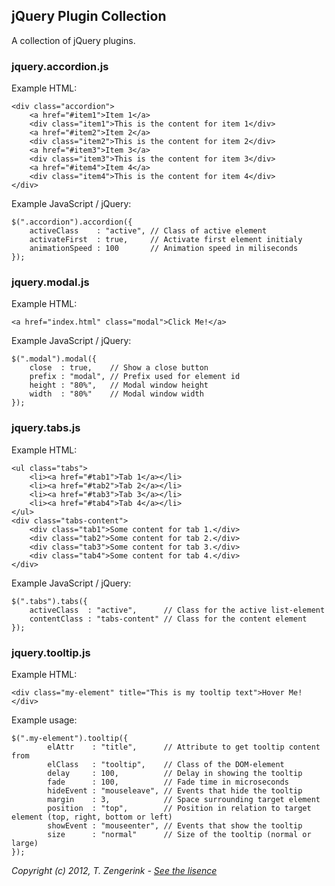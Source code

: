 jQuery Plugin Collection
------------------------

A collection of jQuery plugins.

### jquery.accordion.js

Example HTML:

	<div class="accordion">
		<a href="#item1">Item 1</a>
		<div class="item1">This is the content for item 1</div>
		<a href="#item2">Item 2</a>
		<div class="item2">This is the content for item 2</div>
		<a href="#item3">Item 3</a>
		<div class="item3">This is the content for item 3</div>
		<a href="#item4">Item 4</a>
		<div class="item4">This is the content for item 4</div>
	</div>

Example JavaScript / jQuery:

	$(".accordion").accordion({
		activeClass    : "active", // Class of active element
		activateFirst  : true,     // Activate first element initialy
		animationSpeed : 100       // Animation speed in miliseconds
	});

### jquery.modal.js

Example HTML:

    <a href="index.html" class="modal">Click Me!</a>

Example JavaScript / jQuery:

    $(".modal").modal({
        close  : true,    // Show a close button
        prefix : "modal", // Prefix used for element id
        height : "80%",   // Modal window height
        width  : "80%"    // Modal window width
    });

### jquery.tabs.js

Example HTML:

	<ul class="tabs">
		<li><a href="#tab1">Tab 1</a></li>
		<li><a href="#tab2">Tab 2</a></li>
		<li><a href="#tab3">Tab 3</a></li>
		<li><a href="#tab4">Tab 4</a></li>
	</ul>
	<div class="tabs-content">
		<div class="tab1">Some content for tab 1.</div>
		<div class="tab2">Some content for tab 2.</div>
		<div class="tab3">Some content for tab 3.</div>
		<div class="tab4">Some content for tab 4.</div>
	</div>

Example JavaScript / jQuery:

	$(".tabs").tabs({
		activeClass  : "active",      // Class for the active list-element
		contentClass : "tabs-content" // Class for the content element
	});

### jquery.tooltip.js

Example HTML:

	<div class="my-element" title="This is my tooltip text">Hover Me!</div>

Example usage:

    $(".my-element").tooltip({
            elAttr    : "title",      // Attribute to get tooltip content from
			elClass   : "tooltip",    // Class of the DOM-element
			delay     : 100,          // Delay in showing the tooltip
			fade      : 100,          // Fade time in microseconds
			hideEvent : "mouseleave", // Events that hide the tooltip
			margin    : 3,            // Space surrounding target element
			position  : "top",        // Position in relation to target element (top, right, bottom or left)
			showEvent : "mouseenter", // Events that show the tooltip
			size      : "normal"      // Size of the tooltip (normal or large)
    });


*Copyright (c) 2012, T. Zengerink - [See the lisence](https://raw.github.com/Mytho/jQuery-Plugin-Collection/master/LICENSE)*
